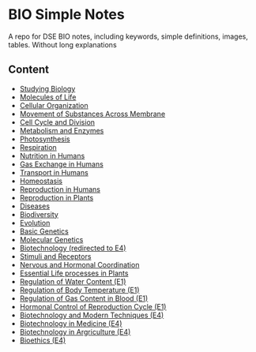 # BIO Simple Notes
 A repo for DSE BIO notes, including keywords, simple definitions, images, tables. Without long explanations

## Content
- [Studying Biology](https://github.com/LioQing/BIO-Simple-Notes/blob/master/Studying%20Biology.md)
- [Molecules of Life](https://github.com/LioQing/BIO-Simple-Notes/blob/master/Molecules%20of%20Life.md)
- [Cellular Organization](https://github.com/LioQing/BIO-Simple-Notes/blob/master/Cellular%20Orgainization.md)
- [Movement of Substances Across Membrane](https://github.com/LioQing/BIO-Simple-Notes/blob/master/Movement%20of%20Substances%20Across%20Membrane.md)
- [Cell Cycle and Division](https://github.com/LioQing/BIO-Simple-Notes/blob/master/Cell%20Cycle%20and%20Division.md)
- [Metabolism and Enzymes](https://github.com/LioQing/BIO-Simple-Notes/blob/master/Metabolism%20and%20Enzymes.md)
- [Photosynthesis](https://github.com/LioQing/BIO-Simple-Notes/blob/master/Photosynthesis.md)
- [Respiration](https://github.com/LioQing/BIO-Simple-Notes/blob/master/Respiration.md)
- [Nutrition in Humans](https://github.com/LioQing/BIO-Simple-Notes/blob/master/Nutrition%20in%20Humans.md)
- [Gas Exchange in Humans](https://github.com/LioQing/BIO-Simple-Notes/blob/master/Gas%20Exchange%20in%20Humans.md)
- [Transport in Humans](https://github.com/LioQing/BIO-Simple-Notes/blob/master/Transport%20in%20Humans.md)
- [Homeostasis](https://github.com/LioQing/BIO-Simple-Notes/blob/master/Homeostasis.md)
- [Reproduction in Humans](https://github.com/LioQing/BIO-Simple-Notes/blob/master/Reproduction%20in%20Humans.md)
- [Reproduction in Plants](https://github.com/LioQing/BIO-Simple-Notes/blob/master/Reproduction%20in%20Plants.md)
- [Diseases](https://github.com/LioQing/BIO-Simple-Notes/blob/master/Diseases.md)
- [Biodiversity](https://github.com/LioQing/BIO-Simple-Notes/blob/master/Biodiversity.md)
- [Evolution](https://github.com/LioQing/BIO-Simple-Notes/blob/master/Evolution.md)
- [Basic Genetics](https://github.com/LioQing/BIO-Simple-Notes/blob/master/Basic%20Genetics.md)  
- [Molecular Genetics](https://github.com/LioQing/BIO-Simple-Notes/blob/master/Molecular%20Genetics.md)  
- [Biotechnology (redirected to E4)](https://github.com/LioQing/BIO-Simple-Notes/blob/master/Biotechnology%20and%20Modern%20Techniques%20(E4).md)
- [Stimuli and Receptors](https://github.com/LioQing/BIO-Simple-Notes/blob/master/Stimuli%20and%20Receptors.md)
- [Nervous and Hormonal Coordination](https://github.com/LioQing/BIO-Simple-Notes/blob/master/Nervous%20and%20Hormonal%20Coordination.md)
- [Essential Life processes in Plants](https://github.com/LioQing/BIO-Simple-Notes/blob/master/Essentrial%20Life%20Processes%20in%20Plants.md)
- [Regulation of Water Content (E1)](https://github.com/LioQing/BIO-Simple-Notes/blob/master/Regulation%20of%20Water%20Content%20(E1).md)
- [Regulation of Body Temperature (E1)](https://github.com/LioQing/BIO-Simple-Notes/blob/master/Regulation%20of%20Body%20Temperature%20(E1).md)
- [Regulation of Gas Content in Blood (E1)](https://github.com/LioQing/BIO-Simple-Notes/blob/master/Regulation%20of%20Gas%20Content%20in%20Blood%20(E1).md)
- [Hormonal Control of Reproduction Cycle (E1)](https://github.com/LioQing/BIO-Simple-Notes/blob/master/Hormonal%20Control%20of%20Reproduction%20Cycle%20(E1).md)
- [Biotechnology and Modern Techniques (E4)](https://github.com/LioQing/BIO-Simple-Notes/blob/master/Biotechnology%20and%20Modern%20Techniques%20(E4).md)  
- [Biotechnology in Medicine (E4)](https://github.com/LioQing/BIO-Simple-Notes/blob/master/Biotechnology%20in%20Medicine%20(E4).md)
- [Biotechnology in Argriculture (E4)](https://github.com/LioQing/BIO-Simple-Notes/blob/master/Biotechnology%20in%20Argriculture%20(E4).md)
- [Bioethics (E4)](https://github.com/LioQing/BIO-Simple-Notes/blob/master/Bioethics%20(E4).md)
